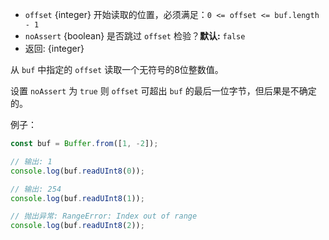 <!-- YAML
added: v0.5.0
-->

* `offset` {integer} 开始读取的位置，必须满足：`0 <= offset <= buf.length - 1`
* `noAssert` {boolean} 是否跳过 `offset` 检验？**默认:** `false`
* 返回: {integer}

从 `buf` 中指定的 `offset` 读取一个无符号的8位整数值。

设置 `noAssert` 为 `true` 则 `offset` 可超出 `buf` 的最后一位字节，但后果是不确定的。

例子：

```js
const buf = Buffer.from([1, -2]);

// 输出: 1
console.log(buf.readUInt8(0));

// 输出: 254
console.log(buf.readUInt8(1));

// 抛出异常: RangeError: Index out of range
console.log(buf.readUInt8(2));
```

